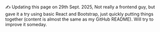 ✍️ Updating this page on 29th Sept. 2025, Not really a frontend guy, but gave it a try using basic React and Bootstrap, just quickly putting things together (content is almost the same as my GitHub README). Will try to improve it someday.